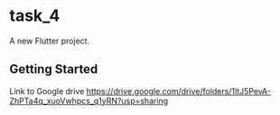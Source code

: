 # task_4

A new Flutter project.

## Getting Started
Link to Google drive
    https://drive.google.com/drive/folders/1ltJ5PevA-ZhPTa4q_xuoVwhpcs_q1yRN?usp=sharing

